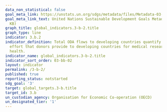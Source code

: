 ```yaml
---
data_non_statistical: false
goal_meta_link: https://unstats.un.org/sdgs/metadata/files/Metadata-03-0B-02.pdf
goal_meta_link_text: United Nations Sustainable Development Goals Metadata (PDF 210
  KB)
graph_title: global_indicators.3-b-2.title
graph_type: line
indicator: 3.b.2
indicator_definition: Total ODA flows to developing countries quantify the public
  effort that donors provide to developing countries for medical research and basic
  health.
indicator_name: global_indicators.3-b-2.title
indicator_sort_order: 03-bb-02
layout: indicator
permalink: /3-b-2/
published: true
reporting_status: notstarted
sdg_goal: '3'
target: global_targets.3-b.title
target_id: 3.b
un_custodian_agency: Organisation for Economic Co-operation (OECD)
un_designated_tier: '1'
---
```

